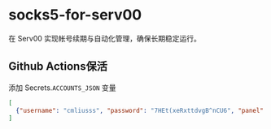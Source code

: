 # socks5-for-serv00
在 Serv00 实现帐号续期与自动化管理，确保长期稳定运行。

## Github Actions保活
添加 Secrets.`ACCOUNTS_JSON` 变量
```json
[
  {"username": "cmliusss", "password": "7HEt(xeRxttdvgB^nCU6", "panel": "panel4.serv00.com", "ssh": "s4.serv00.com"}
]
```

